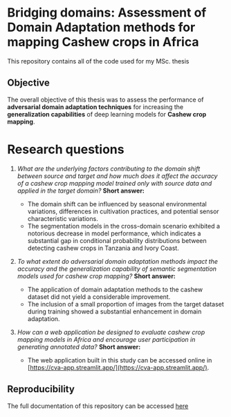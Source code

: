 # Bridging domains: Assessment of Domain Adaptation methods for mapping Cashew crops in Africa

This repository contains all of the code used for my MSc. thesis

## Objective
The overall objective of this thesis was to assess the performance of **adversarial domain adaptation techniques** for increasing the **generalization capabilities** of deep learning models for **Cashew crop mapping**.


# Research questions
1.  *What are the underlying factors contributing to the domain shift between source and target and how much does it affect the accuracy of a cashew crop mapping model trained only with source data and applied in the target domain?*
**Short answer:** 
    - The domain shift can be influenced by seasonal environmental variations, differences in cultivation practices, and potential sensor characteristic variations. 
    - The segmentation models in the cross-domain scenario exhibited a notorious decrease in model performance, which indicates a substantial gap in conditional probability distributions between detecting cashew crops in Tanzania and Ivory Coast.

2. *To what extent do adversarial domain adaptation methods impact the accuracy and the generalization capability of semantic segmentation models used for cashew crop mapping?*
**Short answer:**
    - The application of domain adaptation methods to the cashew dataset did not yield a considerable improvement. 
    - The inclusion of a small proportion of images from the target dataset during training showed a substantial enhancement in domain adaptation.

3. *How can a web application be designed to evaluate cashew crop mapping models in Africa and encourage user participation in generating annotated data?*
**Short answer:**
    - The web application built in this study can be accessed online in [https://cva-app.streamlit.app/](https://cva-app.streamlit.app/).

## Reproducibility

The full documentation of this repository can be accessed [here](https://mdominguezd.github.io/CashewDA-docs/)
